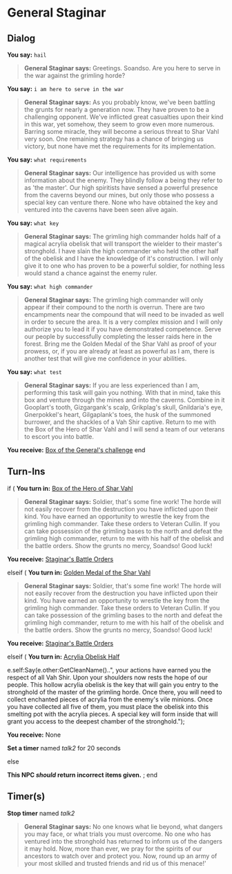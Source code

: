 # General Staginar
## Dialog

**You say:** `hail`



>**General Staginar says:** Greetings. Soandso. Are you here to serve in the war against the grimling horde?

**You say:** `i am here to serve in the war`



>**General Staginar says:** As you probably know, we've been battling the grunts for nearly a generation now. They have proven to be a challenging opponent. We've inflicted great casualties upon their kind in this war, yet somehow, they seem to grow even more numerous. Barring some miracle, they will become a serious threat to Shar Vahl very soon. One remaining strategy has a chance of bringing us victory, but none have met the requirements for its implementation.

**You say:** `what requirements`



>**General Staginar says:** Our intelligence has provided us with some information about the enemy. They blindly follow a being they refer to as 'the master'. Our high spiritists have sensed a powerful presence from the caverns beyond our mines, but only those who possess a special key can venture there. None who have obtained the key and ventured into the caverns have been seen alive again.

**You say:** `what key`



>**General Staginar says:** The grimling high commander holds half of a magical acrylia obelisk that will transport the wielder to their master's stronghold. I have slain the high commander who held the other half of the obelisk and I have the knowledge of it's construction. I will only give it to one who has proven to be a powerful soldier, for nothing less would stand a chance against the enemy ruler.

**You say:** `what high commander`



>**General Staginar says:** The grimling high commander will only appear if their compound to the north is overrun. There are two encampments near the compound that will need to be invaded as well in order to secure the area. It is a very complex mission and I will only authorize you to lead it if you have demonstrated competence. Serve our people by successfully completing the lesser raids here in the forest. Bring me the Golden Medal of the Shar Vahl as proof of your prowess, or, if you are already at least as powerful as I am, there is another test that will give me confidence in your abilities.

**You say:** `what test`



>**General Staginar says:** If you are less experienced than I am, performing this task will gain you nothing. With that in mind, take this box and venture through the mines and into the caverns. Combine in it Gooplart's tooth, Gizgargank's scalp, Grikplag's skull, Gnildaria's eye, Gnerpokkel's heart, Gilgaplank's toes, the husk of the summoned burrower, and the shackles of a Vah Shir captive. Return to me with the Box of the Hero of Shar Vahl and I will send a team of our veterans to escort you into battle.


**You receive:**  [Box of the General's challenge](/item/17867)
end

## Turn-Ins





if (  **You turn in:** [Box of the Hero of Shar Vahl](/item/6190) 


>**General Staginar says:** Soldier, that's some fine work! The horde will not easily recover from the destruction you have inflicted upon their kind. You have earned an opportunity to wrestle the key from the grimling high commander. Take these orders to Veteran Cullin. If you can take possession of the grimling bases to the north and defeat the grimling high commander, return to me with his half of the obelisk and the battle orders. Show the grunts no mercy, Soandso! Good luck!


 **You receive:**  [Staginar's Battle Orders](/item/6191) 


elseif (  **You turn in:** [Golden Medal of the Shar Vahl](/item/5989) 







>**General Staginar says:** Soldier, that's some fine work! The horde will not easily recover from the destruction you have inflicted upon their kind. You have earned an opportunity to wrestle the key from the grimling high commander. Take these orders to Veteran Cullin. If you can take possession of the grimling bases to the north and defeat the grimling high commander, return to me with his half of the obelisk and the battle orders. Show the grunts no mercy, Soandso! Good luck!


 **You receive:**  [Staginar's Battle Orders](/item/6191) 


elseif (  **You turn in:** [Acrylia Obelisk Half](/item/6192) 


e.self:Say(e.other:GetCleanName()..", your actions have earned you the respect of all Vah Shir. Upon your shoulders now rests the hope of our people. This hollow acrylia obelisk is the key that will gain you entry to the stronghold of the master of the grimling horde. Once there, you will need to collect enchanted pieces of acrylia from the enemy's vile minions. Once you have collected all five of them, you must place the obelisk into this smelting pot with the acrylia pieces. A special key will form inside that will grant you access to the deepest chamber of the stronghold.");


 **You receive:** None 





**Set a timer** named *talk2* for 20 seconds

else


**This NPC *should* return incorrect items given.**
;
end

## Timer(s)

**Stop timer** named *talk2*



>**General Staginar says:** No one knows what lie beyond, what dangers you may face, or what trials you must overcome. No one who has ventured into the stronghold has returned to inform us of the dangers it may hold. Now, more than ever, we pray for the spirits of our ancestors to watch over and protect you. Now, round up an army of your most skilled and trusted friends and rid us of this menace!'